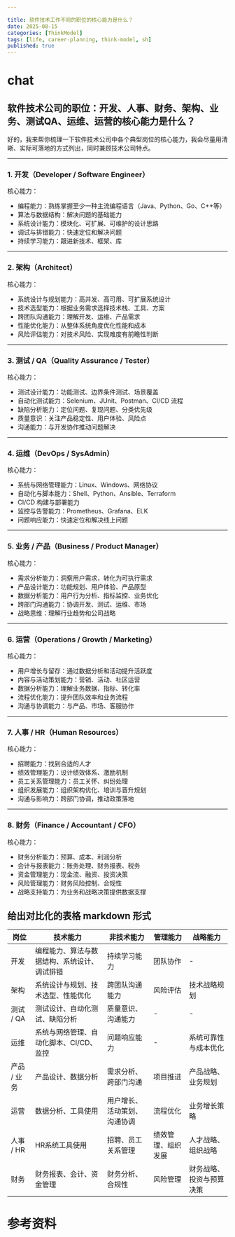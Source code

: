 ```yaml
---

title: 软件技术工作不同的职位的核心能力是什么？
date: 2025-08-15
categories: [ThinkModel]
tags: [life, career-planning, think-model, sh]
published: true
---
```




# chat

## 软件技术公司的职位：开发、人事、财务、架构、业务、测试QA、运维、运营的核心能力是什么？

好的，我来帮你梳理一下软件技术公司中各个典型岗位的核心能力，我会尽量用清晰、实际可落地的方式列出，同时兼顾技术公司特点。

---

### 1. 开发（Developer / Software Engineer）

核心能力：

* 编程能力：熟练掌握至少一种主流编程语言（Java、Python、Go、C++等）
* 算法与数据结构：解决问题的基础能力
* 系统设计能力：模块化、可扩展、可维护的设计思路
* 调试与排错能力：快速定位和解决问题
* 持续学习能力：跟进新技术、框架、库

---

### 2. 架构（Architect）

核心能力：

* 系统设计与规划能力：高并发、高可用、可扩展系统设计
* 技术选型能力：根据业务需求选择技术栈、工具、方案
* 跨团队沟通能力：理解开发、运维、产品需求
* 性能优化能力：从整体系统角度优化性能和成本
* 风险评估能力：对技术风险、实现难度有前瞻性判断

---

### 3. 测试 / QA（Quality Assurance / Tester）

核心能力：

* 测试设计能力：功能测试、边界条件测试、场景覆盖
* 自动化测试能力：Selenium、JUnit、Postman、CI/CD 流程
* 缺陷分析能力：定位问题、复现问题、分类优先级
* 质量意识：关注产品稳定性、用户体验、风险点
* 沟通能力：与开发协作推动问题解决

---

### 4. 运维（DevOps / SysAdmin）

核心能力：

* 系统与网络管理能力：Linux、Windows、网络协议
* 自动化与脚本能力：Shell、Python、Ansible、Terraform
* CI/CD 构建与部署能力
* 监控与告警能力：Prometheus、Grafana、ELK
* 问题响应能力：快速定位和解决线上问题

---

### 5. 业务 / 产品（Business / Product Manager）

核心能力：

* 需求分析能力：洞察用户需求，转化为可执行需求
* 产品设计能力：功能规划、用户体验、产品原型
* 数据分析能力：用户行为分析、指标监控、业务优化
* 跨部门沟通能力：协调开发、测试、运维、市场
* 战略思维：理解行业趋势和公司战略

---

### 6. 运营（Operations / Growth / Marketing）

核心能力：

* 用户增长与留存：通过数据分析和活动提升活跃度
* 内容与活动策划能力：营销、活动、社区运营
* 数据分析能力：理解业务数据、指标、转化率
* 流程优化能力：提升团队效率和业务流程
* 沟通与协调能力：与产品、市场、客服协作

---

### 7. 人事 / HR（Human Resources）

核心能力：

* 招聘能力：找到合适的人才
* 绩效管理能力：设计绩效体系、激励机制
* 员工关系管理能力：员工关怀、纠纷处理
* 组织发展能力：组织架构优化、培训与晋升规划
* 沟通与影响力：跨部门协调，推动政策落地

---

### 8. 财务（Finance / Accountant / CFO）

核心能力：

* 财务分析能力：预算、成本、利润分析
* 会计与报表能力：账务处理、财务报表、税务
* 资金管理能力：现金流、融资、投资决策
* 风险管理能力：财务风险控制、合规性
* 战略支持能力：为业务和战略决策提供数据支撑


## 给出对比化的表格 markdown 形式

| 岗位         | 技术能力                                     | 非技术能力                               | 管理能力                         | 战略能力                         |
|--------------|--------------------------------------------|----------------------------------------|---------------------------------|---------------------------------|
| 开发         | 编程能力、算法与数据结构、系统设计、调试排错 | 持续学习能力                             | 团队协作                         | -                               |
| 架构         | 系统设计与规划、技术选型、性能优化           | 跨团队沟通能力                           | 风险评估                         | 技术战略规划                     |
| 测试 / QA    | 测试设计、自动化测试、缺陷分析               | 质量意识、沟通能力                        | -                               | -                               |
| 运维         | 系统与网络管理、自动化脚本、CI/CD、监控      | 问题响应能力                             | -                               | 系统可靠性与成本优化             |
| 产品 / 业务  | 产品设计、数据分析                           | 需求分析、跨部门沟通                     | 项目推进                         | 产品战略、业务规划               |
| 运营         | 数据分析、工具使用                           | 用户增长、活动策划、沟通协调             | 流程优化                         | 业务增长策略                     |
| 人事 / HR    | HR系统工具使用                               | 招聘、员工关系管理                        | 绩效管理、组织发展                 | 人才战略、组织战略               |
| 财务         | 财务报表、会计、资金管理                     | 财务分析、合规性                          | 风险管理                         | 财务战略、投资与预算决策         |






# 参考资料

